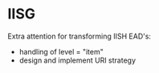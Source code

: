 # IISG

Extra attention for transforming IISH EAD's:

- handling of level = "item"
- design and implement URI strategy
